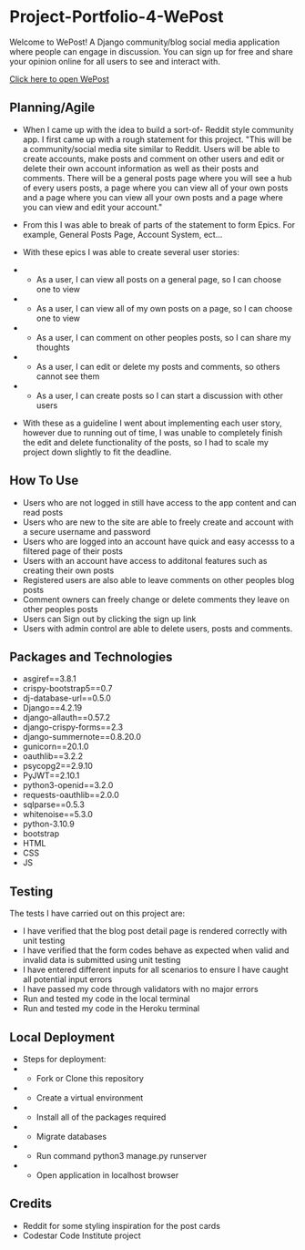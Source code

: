 # Project-Portfolio-4-WePost

Welcome to WePost! A Django community/blog social media application where people can engage in discussion. You can sign up for free and share your opinion online for all users to see and interact with.

[Click here to open WePost](https://wepost-project-7798d87be756.herokuapp.com/)


## Planning/Agile
- When I came up with the idea to build a sort-of- Reddit style community app. I first came up with a rough statement for this project. "This will be a community/social media site similar to Reddit. Users will be able to create accounts, make posts and comment on other users and edit or delete their own account information as well as their posts and comments. There will be a general posts page where you will see a hub of every users posts, a page where you can view all of your own posts and a page where you can view all your own posts and a page where you can view and edit your account."

- From this I was able to break of parts of the statement to form Epics. For example, General Posts Page, Account System, ect...

- With these epics I was able to create several user stories:
- - As a user, I can view all posts on a general page, so I can choose one to view
- - As a user, I can view all of my own posts on a page, so I can choose one to view
- - As a user, I can comment on other peoples posts, so I can share my thoughts
- - As a user, I can edit or delete my posts and comments, so others cannot see them
- - As a user, I can create posts so I can start a discussion with other users

- With these as a guideline I went about implementing each user story, however due to running out of time, I was unable to completely finish the edit and delete functionality of the posts, so I had to scale my project down slightly to fit the deadline.

## How To Use
- Users who are not logged in still have access to the app content and can read posts
- Users who are new to the site are able to freely create and account with a secure username and password
- Users who are logged into an account have quick and easy accesss to a filtered page of their posts
- Users with an account have access to additonal features such as creating their own posts
- Registered users are also able to leave comments on other peoples blog posts
- Comment owners can freely change or delete comments they leave on other peoples posts
- Users can Sign out by clicking the sign up link
- Users with admin control are able to delete users, posts and comments.

## Packages and Technologies
- asgiref==3.8.1
- crispy-bootstrap5==0.7
- dj-database-url==0.5.0
- Django==4.2.19
- django-allauth==0.57.2
- django-crispy-forms==2.3
- django-summernote==0.8.20.0
- gunicorn==20.1.0
- oauthlib==3.2.2
- psycopg2==2.9.10
- PyJWT==2.10.1
- python3-openid==3.2.0
- requests-oauthlib==2.0.0
- sqlparse==0.5.3
- whitenoise==5.3.0
- python-3.10.9
- bootstrap
- HTML
- CSS
- JS

## Testing
The tests I have carried out on this project are:
- I have verified that the blog post detail page is rendered correctly with unit testing
- I have verified that the form codes behave as expected when valid and invalid data is submitted using unit testing
- I have entered different inputs for all scenarios to ensure I have caught all potential input errors
- I have passed my code through validators with no major errors
- Run and tested my code in the local terminal
- Run and tested my code in the Heroku terminal

## Local Deployment
- Steps for deployment: 
- - Fork or Clone this repository
- - Create a virtual environment
- - Install all of the packages required
- - Migrate databases
- - Run command python3 manage.py runserver
- - Open application in localhost browser

## Credits
- Reddit for some styling inspiration for the post cards
- Codestar Code Institute project 